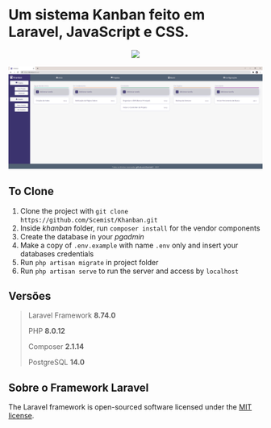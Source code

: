 # Um sistema Kanban feito em Laravel, JavaScript e CSS.

<p align="center"><a href="https://laravel.com" target="_blank"><img src="https://raw.githubusercontent.com/laravel/art/master/logo-lockup/5%20SVG/2%20CMYK/1%20Full%20Color/laravel-logolockup-cmyk-red.svg" width="400"></a></p>

<p align="center">
	<img src="public/images/print-1.png">
</p>

## To Clone

1. Clone the project with `git clone https://github.com/Scemist/Khanban.git`
2. Inside *khanban* folder, run `composer install` for the vendor components
3. Create the database in your *pgadmin*
4. Make a copy of `.env.example` with name `.env` only and insert your databases credentials
5. Run `php artisan migrate` in project folder
6. Run `php artisan serve` to run the server and access by `localhost`

## Versões

> Laravel Framework **8.74.0**
> 
> PHP **8.0.12**
> 
> Composer **2.1.14**
> 
> PostgreSQL **14.0**

## Sobre o Framework Laravel

The Laravel framework is open-sourced software licensed under the [MIT license](https://opensource.org/licenses/MIT).
